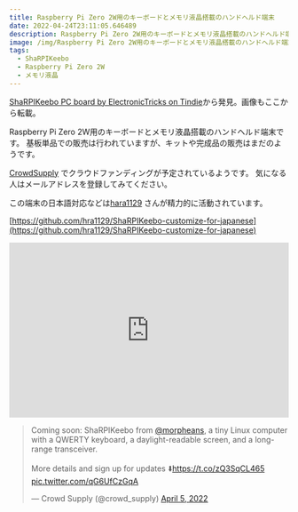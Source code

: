 ```yaml
---
title: Raspberry Pi Zero 2W用のキーボードとメモリ液晶搭載のハンドヘルド端末
date: 2022-04-24T23:11:05.646489
description: Raspberry Pi Zero 2W用のキーボードとメモリ液晶搭載のハンドヘルド端末
image: /img/Raspberry Pi Zero 2W用のキーボードとメモリ液晶搭載のハンドヘルド端末.jpg
tags:
  - ShaRPIKeebo
  - Raspberry Pi Zero 2W
  - メモリ液晶
---
```

[ShaRPIKeebo PC board by ElectronicTricks on Tindie](https://www.tindie.com/products/electronictrik/sharpikeebo-pc-board/)から発見。画像もここから転載。

Raspberry Pi Zero 2W用のキーボードとメモリ液晶搭載のハンドヘルド端末です。
基板単品での販売は行われていますが、キットや完成品の販売はまだのようです。

[CrowdSupply](https://www.crowdsupply.com/morpheans/sharpikeebo) でクラウドファンディングが予定されているようです。
気になる人はメールアドレスを登録してみてください。

この端末の日本語対応などは[hara1129](https://twitter.com/thara1129) さんが精力的に活動されています。

[https://github.com/hra1129/ShaRPIKeebo-customize-for-japanese](https://github.com/hra1129/ShaRPIKeebo-customize-for-japanese)


<iframe width="100%" height="315" src="https://www.youtube.com/embed/d7VuA8OH0k" title="YouTube video player" frameborder="0" allow="accelerometer; autoplay; clipboard-write; encrypted-media; gyroscope; picture-in-picture" allowfullscreen></iframe>

<blockquote class="twitter-tweet"><p lang="en" dir="ltr">Coming soon: ShaRPIKeebo from <a href="https://twitter.com/morpheans?ref_src=twsrc%5Etfw">@morpheans</a>, a tiny Linux computer with a QWERTY keyboard, a daylight-readable screen, and a long-range transceiver. <br><br>More details and sign up for updates ⬇️<a href="https://t.co/zQ3SqCL465">https://t.co/zQ3SqCL465</a> <a href="https://t.co/qG6UfCzGqA">pic.twitter.com/qG6UfCzGqA</a></p>&mdash; Crowd Supply (@crowd_supply) <a href="https://twitter.com/crowd_supply/status/1511403494028181506?ref_src=twsrc%5Etfw">April 5, 2022</a></blockquote>
<script async src="https://platform.twitter.com/widgets.js" charset="utf-8"></script>


